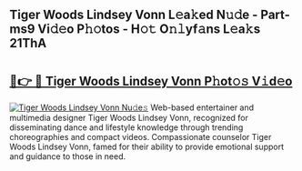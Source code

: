 ## Tiger Woods Lindsey Vonn L𝚎a𝚔ed N𝚞𝚍e - Part-ms9 Vi𝚍𝚎o P𝚑𝚘tos - H𝚘𝚝 O𝚗𝚕yf𝚊ns L𝚎a𝚔s 21ThA

# <h2><a href="http://kfe9fr.oniu.top/?m=Tiger+Woods+Lindsey+Vonn">🔗👉 🔴 Tiger Woods Lindsey Vonn P𝚑ot𝚘𝚜 V𝚒d𝚎o</a></h2>

[![Tiger Woods Lindsey Vonn Nu𝚍e𝚜](https://i.imgur.com/0qMVB7G.gif)](http://kfe9fr.oniu.top/?m=Tiger+Woods+Lindsey+Vonn)
Web-based entertainer and multimedia designer Tiger Woods Lindsey Vonn, recognized for disseminating dance and lifestyle knowledge through trending choreographies and compact videos. Compassionate counselor Tiger Woods Lindsey Vonn, famed for their ability to provide emotional support and guidance to those in need.  
